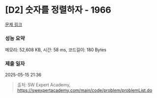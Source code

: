 # [D2] 숫자를 정렬하자 - 1966 

[문제 링크](https://swexpertacademy.com/main/code/problem/problemDetail.do?contestProbId=AV5PrmyKAWEDFAUq) 

### 성능 요약

메모리: 52,608 KB, 시간: 58 ms, 코드길이: 180 Bytes

### 제출 일자

2025-05-15 21:36



> 출처: SW Expert Academy, https://swexpertacademy.com/main/code/problem/problemList.do